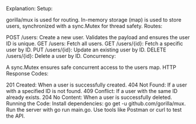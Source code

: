 Explanation:
Setup:

gorilla/mux is used for routing.
In-memory storage (map) is used to store users, synchronized with a sync.Mutex for thread safety.
Routes:

POST /users: Create a new user. Validates the payload and ensures the user ID is unique.
GET /users: Fetch all users.
GET /users/{id}: Fetch a specific user by ID.
PUT /users/{id}: Update an existing user by ID.
DELETE /users/{id}: Delete a user by ID.
Concurrency:

A sync.Mutex ensures safe concurrent access to the users map.
HTTP Response Codes:

201 Created: When a user is successfully created.
404 Not Found: If a user with a specified ID is not found.
409 Conflict: If a user with the same ID already exists.
204 No Content: When a user is successfully deleted.
Running the Code:
Install dependencies: go get -u github.com/gorilla/mux.
Run the server with go run main.go.
Use tools like Postman or curl to test the API.